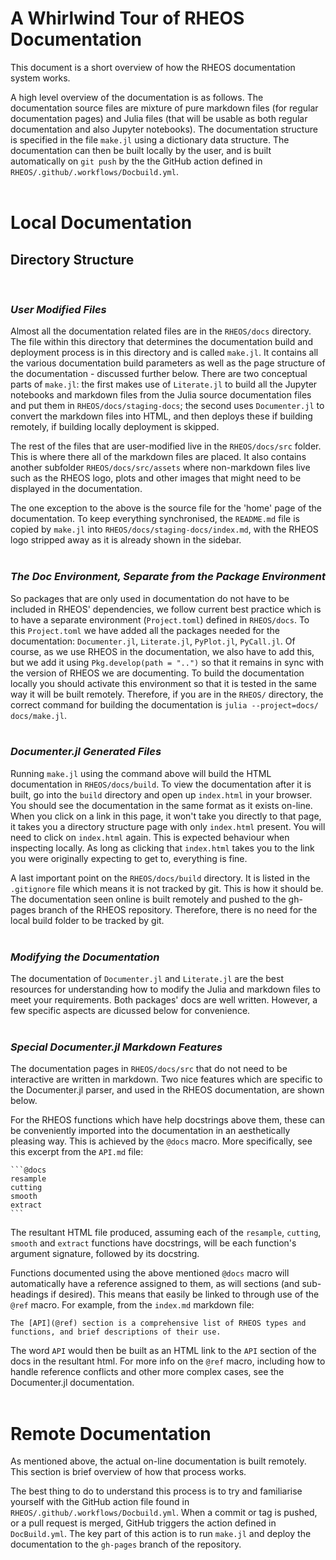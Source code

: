 # **A Whirlwind Tour of RHEOS Documentation**

This document is a short overview of how the RHEOS documentation system works.

A high level overview of the documentation is as follows. The documentation source files are mixture of pure markdown files (for regular documentation pages) and Julia files (that will be usable as both regular documentation and also Jupyter notebooks). The documentation structure is specified in the file `make.jl` using a dictionary data structure. The documentation can then be built locally by the user, and is built automatically on `git push` by the the GitHub action defined in `RHEOS/.github/.workflows/Docbuild.yml`.
<br><br>

# Local Documentation

## Directory Structure
<br>

### *User Modified Files*

Almost all the documentation related files are in the `RHEOS/docs` directory. The file within this directory that determines the documentation build and deployment process is in this directory and is called `make.jl`. It contains all the various documentation build parameters as well as the page structure of the documentation - discussed further below. There are two conceptual parts of `make.jl`: the first makes use of `Literate.jl` to build all the Jupyter notebooks and markdown files from the Julia source documentation files and put them in `RHEOS/docs/staging-docs`; the second uses `Documenter.jl` to convert the markdown files into HTML, and then deploys these if building remotely, if building locally deployment is skipped.

The rest of the files that are user-modified live in the `RHEOS/docs/src` folder. This is where there all of the markdown files are placed. It also contains another subfolder `RHEOS/docs/src/assets` where non-markdown files live such as the RHEOS logo, plots and other images that might need to be displayed in the documentation.

The one exception to the above is the source file for the 'home' page of the documentation. To keep everything synchronised, the `README.md` file is copied by `make.jl` into `RHEOS/docs/staging-docs/index.md`, with the RHEOS logo stripped away as it is already shown in the sidebar.
<br><br>

### *The Doc Environment, Separate from the Package Environment*

So packages that are only used in documentation do not have to be included in RHEOS' dependencies, we follow current best practice which is to have a separate environment (`Project.toml`) defined in `RHEOS/docs`. To this `Project.toml` we have added all the packages needed for the documentation: `Documenter.jl`, `Literate.jl`, `PyPlot.jl`, `PyCall.jl`. Of course, as we use RHEOS in the documentation, we also have to add this, but we add it using `Pkg.develop(path = "..")` so that it remains in sync with the version of RHEOS we are documenting. To build the documentation locally you should activate this environment so that it is tested in the same way it will be built remotely. Therefore, if you are in the `RHEOS/` directory, the correct command for building the documentation is `julia --project=docs/ docs/make.jl`.
<br><br>

### *Documenter.jl Generated Files*

Running `make.jl` using the command above will build the HTML documentation in `RHEOS/docs/build`. To view the documentation after it is built, go into the `build` directory and open up `index.html` in your browser. You should see the documentation in the same format as it exists on-line. When you click on a link in this page, it won't take you directly to that page, it takes you a directory structure page with only `index.html` present. You will need to click on `index.html` again. This is expected behaviour when inspecting locally. As long as clicking that `index.html` takes you to the link you were originally expecting to get to, everything is fine.

A last important point on the `RHEOS/docs/build` directory. It is listed in the `.gitignore` file which means it is not tracked by git. This is how it should be. The documentation seen online is built remotely and pushed to the gh-pages branch of the RHEOS repository. Therefore, there is no need for the local build folder to be tracked by git.
<br><br>

### *Modifying the Documentation*

The documentation of `Documenter.jl` and `Literate.jl` are the best resources for understanding how to modify the Julia and markdown files to meet your requirements. Both packages' docs are well written. However, a few specific aspects are dicussed below for convenience.
<br><br>

### *Special Documenter.jl Markdown Features*

The documentation pages in `RHEOS/docs/src` that do not need to be interactive are written in markdown. Two nice features which are specific to the Documenter.jl parser, and used in the RHEOS documentation, are shown below.

For the RHEOS functions which have help docstrings above them, these can be conveniently imported into the documentation in an aesthetically pleasing way. This is achieved by the `@docs` macro. More specifically, see this excerpt from the `API.md` file:

    ```@docs
    resample
    cutting
    smooth
    extract
    ```

The resultant HTML file produced, assuming each of the `resample`, `cutting`, `smooth` and `extract` functions have docstrings, will be each function's argument signature, followed by its docstring.

Functions documented using the above mentioned `@docs` macro will automatically have a reference assigned to them, as will sections (and sub-headings if desired). This means that easily be linked to through use of the `@ref` macro. For example, from the `index.md` markdown file:

    The [API](@ref) section is a comprehensive list of RHEOS types and 
    functions, and brief descriptions of their use.

The word `API` would then be built as an HTML link to the `API` section of the docs in the resultant html. For more info on the `@ref` macro, including how to handle reference conflicts and other more complex cases, see the Documenter.jl documentation.
<br><br>

# Remote Documentation

As mentioned above, the actual on-line documentation is built remotely. This section is brief overview of how that process works. 

The best thing to do to understand this process is to try and familiarise yourself with the GitHub action file found in `RHEOS/.github/.workflows/Docbuild.yml`. When a commit or tag is pushed, or a pull request is merged, GitHub triggers the action defined in `DocBuild.yml`. The key part of this action is to run `make.jl` and deploy the documentation to the `gh-pages` branch of the repository.